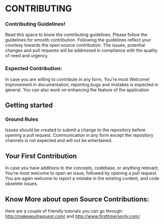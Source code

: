 # CONTRIBUTING
### Contributing Guidelines!
Read this space to know the contributing guidelines. Please follow the guidelines for smooth contribution. Following the guidelines reflect your courtesy towards the open source contribution. The issues, potential changes and pull requests will be addressed in compliance with the quality of need and urgency.

### Expected Contribution:
In case you are willing to contribute in any form, You're most Welcome! Improvement in documentation, reporting bugs and mistakes is expected in general. You can also work on enhancing the feature of the application

## Getting started
### Ground Rules
Issues should be created to submit a change to the repository before opening a pull request. Communication in any form except the repository channels is not expected and will not be entertained.

## Your First Contribution
In case you have additions to the concepts, codebase, or anything relevant, You're most welcome to open an issue, followed by opening a pull request. You are again welcome to report a mistake in the existing content, and code obselete issues.

## Know More about open Source Contributions:
Here are a couple of friendly tutorials you can go through: http://makeapullrequest.com/ and http://www.firsttimersonly.com/
